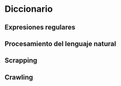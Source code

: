 # Diccionario

## Expresiones regulares

## Procesamiento del lenguaje natural

## Scrapping

## Crawling